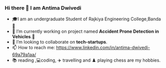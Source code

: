 ### Hi there 👋 I am Antima Dwivedi


- :mortar_board:I am an undergraduate Student of Rajkiya Engineering College,Banda:post_office:
- 🔭 I’m currently working on project named <b>Accident Prone Detection in Vehicles</b>.:car:
- 👯 I’m looking to collaborate on <b>tech-startups</b>.
- 📫 How to reach me: https://www.linkedin.com/in/antima-dwivedi-69a79a1aa/<br>
- :books: reading ,:computer:coding, :airplane: travelling and :chess_pawn: playing chess are my hobbies.
 
